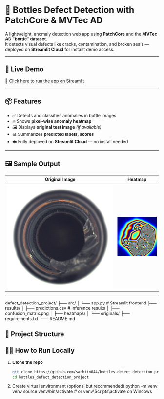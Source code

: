 # 🧪 Bottles Defect Detection with PatchCore & MVTec AD

A lightweight, anomaly detection web app using **PatchCore** and the **MVTec AD "bottle" dataset**.  
It detects visual defects like cracks, contamination, and broken seals — deployed on **Streamlit Cloud** for instant demo access.

---

## 🚀 Live Demo

🔗 [Click here to run the app on Streamlit](https://sachiin044-bottles-defect-detection-project-srcapp-zoypv0.streamlit.app/)

---

## 📦 Features

- ✅ Detects and classifies anomalies in bottle images
- 🔥 Shows **pixel-wise anomaly heatmap**
- 🖼 Displays **original test image** *(if available)*
- 📊 Summarizes **predicted labels, scores**
- ☁️ Fully deployed on **Streamlit Cloud** — no install needed

---

## 🖼 Sample Output

| Original Image | Heatmap |
|----------------|---------|
| ![original](results/originals/broken_large/000.png) | ![heatmap](results/broken_large_000.png) |

---

defect_detection_project/
├── src/
│ └── app.py # Streamlit frontend
├── results/
│ ├── predictions.csv # Inference results
│ ├── confusion_matrix.png
│ ├── heatmaps/
│ └── originals/
├── requirements.txt
└── README.md

## 📁 Project Structure

## 🧑‍💻 How to Run Locally

1. **Clone the repo**
   ```bash
   git clone https://github.com/sachiin044/bottles_defect_detection_project.git
   cd bottles_defect_detection_project
   
2. Create virtual environment (optional but recommended)
  python -m venv venv
  source venv/bin/activate  # or venv\Scripts\activate on Windows


